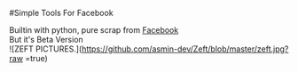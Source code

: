 #Simple Tools For Facebook

Builtin with python, pure scrap from <a href="https://mbasic.facebook.com">Facebook</a><br>
But it's Beta Version<br>
![ZEFT PICTURES.](https://github.com/asmin-dev/Zeft/blob/master/zeft.jpg?raw
=true)
